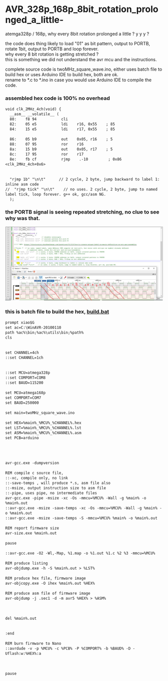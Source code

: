 # AVR_328p_168p_8bit_rotation_prolonged_a_little-
atemga328p / 168p, why every 8bit rotation prolonged a little ? y y y ?


the code does thing likely to load "01" as bit pattern, output to PORTB, rotate 1bit, output to PORTB and loop forever.  
why every 8 bit rotation is getting stretched ?  
this is something we did not understand the avr mcu and the instructions.  

complete source code is twoMHz_square_wave.ino, either uses batch file to build hex or uses Arduino IDE to build hex, both are ok.  
rename to *.c to *.ino in case you would use Arduino IDE to compile the code.  


### assembled hex code is 100% no overhead  
```
void clk_2MHz_4ch(void) {
  __asm__ __volatile__ (          
  80:    f8 94           cli
  82:    05 e5           ldi    r16, 0x55    ; 85
  84:    15 e5           ldi    r17, 0x55    ; 85

  86:    05 b9           out    0x05, r16    ; 5
  88:    07 95           ror    r16
  8a:    15 b9           out    0x05, r17    ; 5
  8c:    17 95           ror    r17
  8e:    fb cf           rjmp    .-10         ; 0x86 <clk_2MHz_4ch+0x6>


  "rjmp 1b" "\n\t"      // 2 cycle, 2 byte, jump backward to label 1: inline asm code
//  "rjmp tick" "\n\t"    // no uses. 2 cycle, 2 byte, jump to named label tick, loop forever. g++ ok, gcc/asm NG.
  );     
```

### the PORTB signal is seeing repeated stretching, no clue to see why was that.  
![why_every_8_bit_rotation_prolonged.JPG](why_every_8_bit_rotation_prolonged.JPG)  




### this is batch file to build the hex, [build.bat](build.bat)  
```
prompt xiao$G
set ac=C:\WinAVR-20100110
path %ac%\bin;%ac%\utils\bin;%path%
cls


set CHANNEL=4ch
::set CHANNEL=1ch


::set MCU=atmega328p
::set COMPORT=COM8
::set BAUD=115200

set MCU=atmega168p
set COMPORT=COM7
set BAUD=250000

set main=twoMHz_square_wave.ino

set HEX=%main%_%MCU%_%CHANNEL%.hex
set LST=%main%_%MCU%_%CHANNEL%.lst
set ASM=%main%_%MCU%_%CHANNEL%.asm
set PCB=arduino




avr-gcc.exe -dumpversion

REM compile c source file,
::-xc, compile only, no link
::-save-temps , will produce *.s, asm file also
::-msize, output instruction size to asm file
::-pipe, uses pipe, no intermediate files
avr-gcc.exe -pipe -msize -xc -Os -mmcu=%MCU% -Wall -g %main% -o %main%.out
::avr-gcc.exe -msize -save-temps -xc -Os -mmcu=%MCU% -Wall -g %main% -o %main%.out
::avr-gcc.exe -msize -save-temps -S -mmcu=%MCU% %main% -o %main%.out

REM report firmware size
avr-size.exe %main%.out

pause

::avr-gcc.exe -O2 -Wl,-Map, %1.map -o %1.out %1.c %2 %3 -mmcu=%MCU%

REM produce listing
avr-objdump.exe -h -S %main%.out > %LST%

REM produce hex file, firmware image
avr-objcopy.exe -O ihex %main%.out %HEX%

REM produce asm file of firmware image
avr-objdump -j .sec1 -d -m avr5 %HEX% > %ASM%



del %main%.out


:end

REM burn firmware to Nano
::avrdude -v -p %MCU% -c %PCB% -P %COMPORT% -b %BAUD% -D -Uflash:w:%HEX%:a



pause
```


